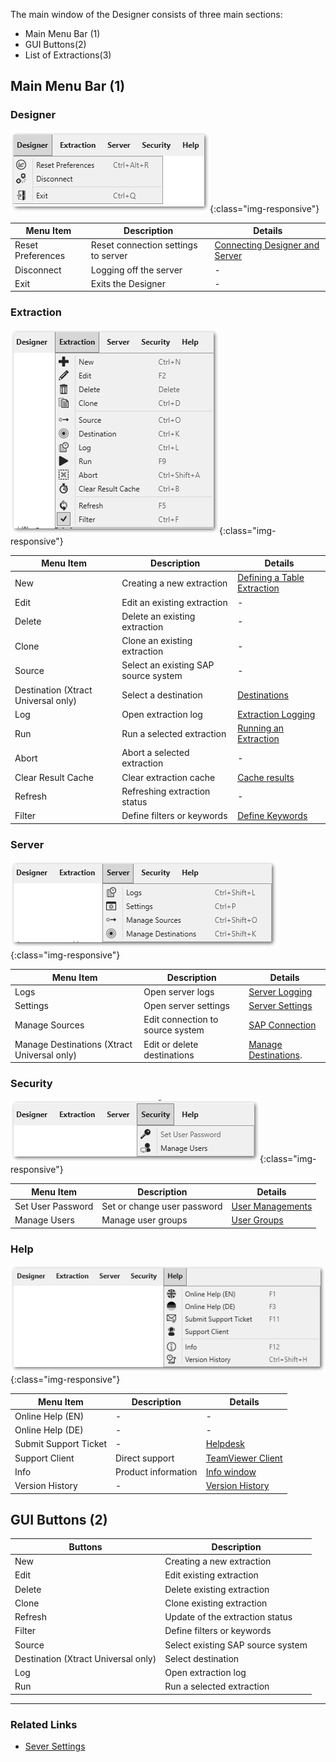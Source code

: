 
The main window of the Designer consists of three main sections:
- Main Menu Bar (1)
- GUI Buttons(2)
- List of Extractions(3)

## Main Menu Bar (1)

### Designer

![menueleiste_designer](/img/content/xu/menueleiste_designer.png){:class="img-responsive"}

Menu Item |Description | Details
------------ | ------------ | -------------
Reset Preferences  | Reset connection settings to server | [Connecting Designer and Server](../getting-started/connect-designer-with-server)
Disconnect | Logging off the server | -
Exit | Exits the Designer | -

### Extraction

![menueleiste_extraction](/img/content/xu/menueleiste_extraction.png){:class="img-responsive"}

Menu Item | Description | Details
------------ | ------------ | -------------
New  | Creating a new extraction | [Defining a Table Extraction](../getting-started/define-a-table-extraction)
Edit | Edit an existing extraction | -
Delete | Delete an existing extraction | -
Clone | Clone an existing extraction | -
Source | Select an existing SAP source system | -
Destination (Xtract Universal only)| Select a destination | [Destinations](https://help.theobald-software.com/en/xtract-universal/destinations)
Log | Open extraction log | [Extraction Logging](../logging/extraction-logging)
Run  | Run a selected extraction | [Running an Extraction](../getting-started/run-an-extraction)
Abort | Abort a selected extraction | -
Clear Result Cache | Clear extraction cache | [Cache results](../getting-started/general-settings#misc-tab)
Refresh | Refreshing extraction status | -
Filter | Define filters or keywords |  [Define Keywords](../getting-started/general-settings#misc-tab)

### Server

![menueleiste_server](/img/content/xu/menueleiste_server.png){:class="img-responsive"}

Menu Item | Description | Details
------------ | ------------ | -------------
Logs  | Open server logs | [Server Logging](../logging/server-logging)
Settings | Open server settings | [Server Settings](../server/server-settings)
Manage Sources | Edit connection to source system | [SAP Connection](../introduction/sap-connection)
Manage Destinations (Xtract Universal only) | Edit or delete destinations | [Manage Destinations](https://help.theobald-software.com/en/xtract-universal/xu-destinations/managing-destinations).

### Security

![menueleiste_security](/img/content/xu/menueleiste_security.png){:class="img-responsive"}

Menu Item | Description  | Details
------------ | ------------ | -------------
Set User Password  | Set or change user password  | [User Managements](../security/user-management#user)
Manage Users | Manage user groups | [User Groups](../security/user-management#user-groups)

### Help

![menueleiste_help](/img/content/xu/menueleiste_help.png){:class="img-responsive"}

Menu Item | Description | Details
------------ | ------------ | -------------
Online Help (EN) | <!-----> - <!-----> | <!-----> - <!-----> 
Online Help (DE) | - | -
Submit Support Ticket | - | [Helpdesk](https://support.theobald-software.com/helpdesk/User/Register)
Support Client | Direct support | [TeamViewer Client](https://get.teamviewer.com/theobaldsoftware)
Info | Product information | [Info window](../introduction/license#about-xtract-universal---info-window)
Version History | - | [Version History](https://kb.theobald-software.com/version-history)

## GUI Buttons (2)

Buttons | Description 
------------ | ------------ 
New | Creating a new extraction 
Edit |  Edit existing extraction |
Delete |  Delete existing extraction  |
Clone |  Clone existing extraction  |
Refresh | Update of the extraction status  |
Filter |  Define filters or keywords |
Source|  Select existing SAP source system  |
Destination (Xtract Universal only) | Select destination  |
Log | Open extraction log  |
Run  | Run a selected extraction  | 

*****
### Related Links
- [Sever Settings](../server)



